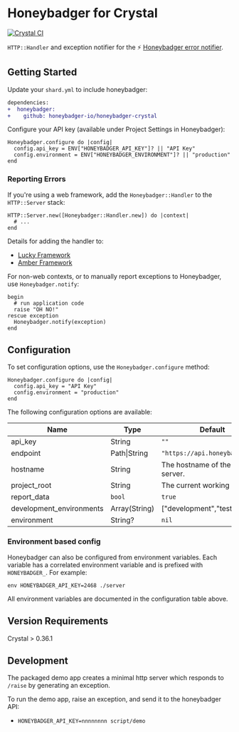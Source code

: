 # Honeybadger for Crystal
[![Crystal CI](https://github.com/honeybadger-io/honeybadger-crystal/actions/workflows/crystal.yml/badge.svg)](https://github.com/honeybadger-io/honeybadger-crystal/actions/workflows/crystal.yml)

`HTTP::Handler` and exception notifier for the :zap: [Honeybadger error notifier](https://www.honeybadger.io/).

## Getting Started

Update your `shard.yml` to include honeybadger:

```diff
dependencies:
+  honeybadger:
+    github: honeybadger-io/honeybadger-crystal
```

Configure your API key (available under Project Settings in Honeybadger):

```crystal
Honeybadger.configure do |config|
  config.api_key = ENV["HONEYBADGER_API_KEY"]? || "API Key"
  config.environment = ENV["HONEYBADGER_ENVIRONMENT"]? || "production"
end
```

### Reporting Errors

If you're using a web framework, add the `Honeybadger::Handler` to the `HTTP::Server` stack:

```crystal
HTTP::Server.new([Honeybadger::Handler.new]) do |context|
  # ...
end
```

Details for adding the handler to:

- [Lucky Framework](https://luckyframework.org/guides/http-and-routing/http-handlers)
- [Amber Framework](https://docs.amberframework.org/amber/guides/routing/pipelines#sharing-pipelines)

For non-web contexts, or to manually report exceptions to Honeybadger, use `Honeybadger.notify`:

```crystal
begin
  # run application code
  raise "OH NO!"
rescue exception
  Honeybadger.notify(exception)
end
```

## Configuration

To set configuration options, use the `Honeybadger.configure` method:

```crystal
Honeybadger.configure do |config|
  config.api_key = "API Key"
  config.environment = "production"
end
```

The following configuration options are available:

|  Name | Type | Default | Example | Environment Var |
| ----- | ---- | ------- | ------- | --------------- |
| api_key | String | `""` | `"badgers"` | HONEYBADGER_API_KEY |
| endpoint | Path\|String | `"https://api.honeybadger.io"` | `"https://honeybadger.example.com/"` | HONEYBADGER_ENDPOINT |
| hostname | String | The hostname of the current server. | `"badger"` | HONEYBADGER_HOSTNAME |
| project_root | String | The current working directory | `"/path/to/project"` | HONEYBADGER_PROJECT_ROOT |
| report_data | `bool` | `true` | `false` | HONEYBADGER_REPORT_DATA |
| development_environments | Array(String) | ["development","test"] | | HONEYBADGER_DEVELOPMENT_ENVIRONMENTS |
| environment | String? | `nil` | `"production"` | HONEYBADGER_ENVIRONMENT |

### Environment based config

Honeybadger can also be configured from environment variables. Each variable has a correlated environment variable and is prefixed with `HONEYBADGER_`. For example:

```
env HONEYBADGER_API_KEY=2468 ./server
```

All environment variables are documented in the configuration table above.

## Version Requirements

Crystal > 0.36.1

## Development

The packaged demo app creates a minimal http server which responds to `/raise` by generating an exception.

To run the demo app, raise an exception, and send it to the honeybadger API:

- `HONEYBADGER_API_KEY=nnnnnnnn script/demo`
